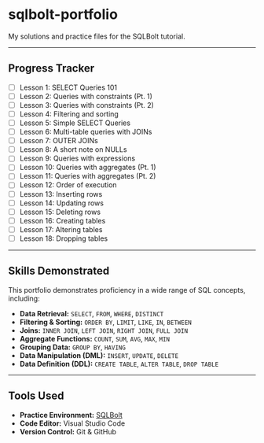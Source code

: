 # sqlbolt-portfolio
My solutions and practice files for the SQLBolt tutorial.

---

## Progress Tracker

- [ ] Lesson 1: SELECT Queries 101
- [ ] Lesson 2: Queries with constraints (Pt. 1)
- [ ] Lesson 3: Queries with constraints (Pt. 2)
- [ ] Lesson 4: Filtering and sorting
- [ ] Lesson 5: Simple SELECT Queries
- [ ] Lesson 6: Multi-table queries with JOINs
- [ ] Lesson 7: OUTER JOINs
- [ ] Lesson 8: A short note on NULLs
- [ ] Lesson 9: Queries with expressions
- [ ] Lesson 10: Queries with aggregates (Pt. 1)
- [ ] Lesson 11: Queries with aggregates (Pt. 2)
- [ ] Lesson 12: Order of execution
- [ ] Lesson 13: Inserting rows
- [ ] Lesson 14: Updating rows
- [ ] Lesson 15: Deleting rows
- [ ] Lesson 16: Creating tables
- [ ] Lesson 17: Altering tables
- [ ] Lesson 18: Dropping tables

---

## Skills Demonstrated

This portfolio demonstrates proficiency in a wide range of SQL concepts, including:

* **Data Retrieval:** `SELECT`, `FROM`, `WHERE`, `DISTINCT`
* **Filtering & Sorting:** `ORDER BY`, `LIMIT`, `LIKE`, `IN`, `BETWEEN`
* **Joins:** `INNER JOIN`, `LEFT JOIN`, `RIGHT JOIN`, `FULL JOIN`
* **Aggregate Functions:** `COUNT`, `SUM`, `AVG`, `MAX`, `MIN`
* **Grouping Data:** `GROUP BY`, `HAVING`
* **Data Manipulation (DML):** `INSERT`, `UPDATE`, `DELETE`
* **Data Definition (DDL):** `CREATE TABLE`, `ALTER TABLE`, `DROP TABLE`

---

## Tools Used

* **Practice Environment:** [SQLBolt](https://sqlbolt.com/)
* **Code Editor:** Visual Studio Code
* **Version Control:** Git & GitHub
